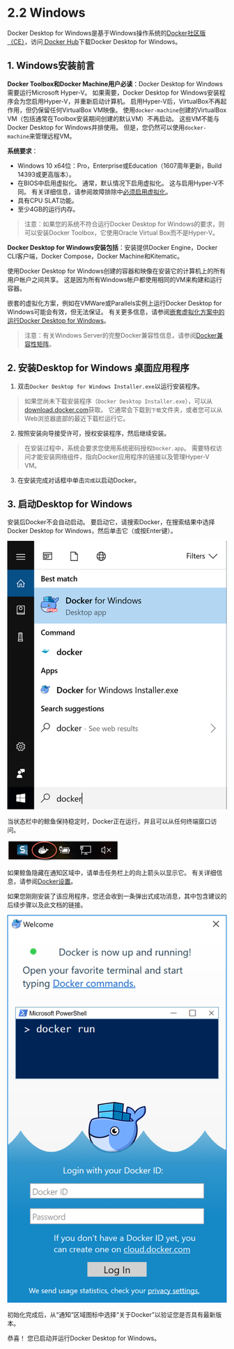 # 2.2 Windows

Docker Desktop for Windows是基于Windows操作系统的[Docker社区版（CE）](https://www.docker.com/community-edition)，访问[ Docker Hub](https://hub.docker.com/editions/community/docker-ce-desktop-windows)下载Docker Desktop for Windows。

## 1. Windows安装前言

**Docker Toolbox和Docker Machine用户必读**：Docker Desktop for Windows需要运行Microsoft Hyper-V。 如果需要，Docker Desktop for Windows安装程序会为您启用Hyper-V，并重新启动计算机。 启用Hyper-V后，VirtualBox不再起作用，但仍保留任何VirtualBox VM映像。 使用`docker-machine`创建的VirtualBox VM（包括通常在Toolbox安装期间创建的默认VM）不再启动。 这些VM不能与Docker Desktop for Windows并排使用。 但是，您仍然可以使用`docker-machine`来管理远程VM。

**系统要求**：

  - Windows 10 x64位：Pro，Enterprise或Education（1607周年更新，Build 14393或更高版本）。
  - 在BIOS中启用虚拟化。 通常，默认情况下启用虚拟化。 这与启用Hyper-V不同。 有关详细信息，请参阅故障排除中[必须启用虚拟化](https://docs.docker.com/docker-for-windows/troubleshoot/#virtualization-must-be-enabled)。
  - 具有CPU SLAT功能。
  - 至少4GB的运行内存。

> 注意：如果您的系统不符合运行Docker Desktop for Windows的要求，则可以安装Docker Toolbox，它使用Oracle Virtual Box而不是Hyper-V。

**Docker Desktop for Windows安装包括**：安装提供Docker Engine，Docker CLI客户端，Docker Compose，Docker Machine和Kitematic。

使用Docker Desktop for Windows创建的容器和映像在安装它的计算机上的所有用户帐户之间共享。 这是因为所有Windows帐户都使用相同的VM来构建和运行容器。

嵌套的虚拟化方案，例如在VMWare或Parallels实例上运行Docker Desktop for Windows可能会有效，但无法保证。 有关更多信息，请参阅[嵌套虚拟化方案中的运行Docker Desktop for Windows](https://docs.docker.com/docker-for-windows/troubleshoot/#running-docker-for-windows-in-nested-virtualization-scenarios)。

> 注意：有关Windows Server的完整Docker兼容性信息，请参阅[Docker兼容性矩阵](https://success.docker.com/article/compatibility-matrix)。

## 2. 安装Desktop for Windows 桌面应用程序

1. 双击`Docker Desktop for Windows Installer.exe`以运行安装程序。

> 如果您尚未下载安装程序（`Docker Desktop Installer.exe`），可以从[download.docker.com](https://download.docker.com/win/stable/Docker%20for%20Windows%20Installer.exe)获取。 它通常会下载到`下载`文件夹，或者您可以从Web浏览器底部的最近下载栏运行它。

2. 按照安装向导接受许可，授权安装程序，然后继续安装。

> 在安装过程中，系统会要求您使用系统密码授权`Docker.app`。 需要特权访问才能安装网络组件，指向Docker应用程序的链接以及管理Hyper-V VM。

3. 在安装完成对话框中单击`完成`以启动Docker。

## 3. 启动Desktop for Windows

安装后Docker不会自动启动。 要启动它，请搜索Docker，在搜索结果中选择Docker Desktop for Windows，然后单击它（或按Enter键）。

![/images/docker-app-search.png](./images/docker-app-search.png)

当状态栏中的鲸鱼保持稳定时，Docker正在运行，并且可以从任何终端窗口访问。

![/images/whale-icon-systray.png](./images/whale-icon-systray.png)

如果鲸鱼隐藏在通知区域中，请单击任务栏上的向上箭头以显示它。 有关详细信息，请参阅[Docker设置](https://docs.docker.com/docker-for-windows/#docker-settings-dialog)。

如果您刚刚安装了该应用程序，您还会收到一条弹出式成功消息，其中包含建议的后续步骤以及此文档的链接。

![/images/docker-app-welcome.png](./images/docker-app-welcome.png)

初始化完成后，从“通知”区域图标中选择“关于Docker”以验证您是否具有最新版本。

恭喜！ 您已启动并运行Docker Desktop for Windows。

